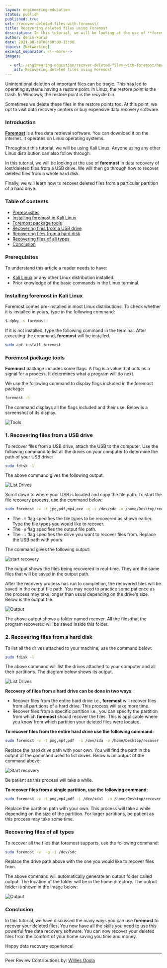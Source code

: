 ```yaml
---
layout: engineering-education
status: publish
published: true
url: /recover-deleted-files-with-foremost/
title: Recovering deleted files using Foremost
description: In this tutorial, we will be looking at the use of **foremost** in data recovery of lost/deleted files from a USB drive, how to recover deleted files from a whole hard disk, and finally learn how to recover deleted files from a particular partition of a hard drive.
author: denis-kuria
date: 2021-08-30T00:00:00-13:00
topics: [Networking]
excerpt_separator: <!--more-->
images:

  - url: /engineering-education/recover-deleted-files-with-foremost/hero.jpg
    alt: Recovering deleted files using Foremost
---
```


Unintentional deletion of important files can be tragic. This has led to operating systems having a restore point. In Linux, the restore point is the trash. In Windows, the restore point is the recycle bin. 
<!--more-->
Sometimes we delete these files in the restore points too. At this point, we opt to visit data recovery centers or buy expensive data recovery software.
### Introduction
[**Foremost**](https://pkgs.org/download/foremost) is a free data retrieval software. You can download it on the internet. It operates on Linux operating systems. 

Throughout this tutorial, we will be using Kali Linux. Anyone using any other Linux distribution can also follow through.

In this tutorial, we will be looking at the use of **foremost** in data recovery of lost/deleted files from a USB drive. We will then go through how to recover deleted files from a whole hard disk. 

Finally, we will learn how to recover deleted files from a particular partition of a hard drive.

### Table of contents
- [Prerequisites](#prerequisites)
- [Installing foremost in Kali Linux](#installing-foremost-in-kali-linux)
- [Foremost package tools](#foremost-package-tools)
- [Recovering files from a USB drive](#1-recovering-files-from-a-usb-drive)
- [Recovering files from a hard disk](#2-recovering-files-from-a-hard-disk)
- [Recovering files of all types](#recovering-files-of-all-types)
- [Conclusion](#conclusion)

### Prerequisites
To understand this article a reader needs to have:
- [Kali Linux]((/engineering-education/getting-started-with-kali-linux/)) or any other Linux distribution installed.
- Prior knowledge of the basic commands in the Linux terminal.

### Installing foremost in Kali Linux
Foremost comes pre-installed in most Linux distributions. To check whether it is installed in yours, type in the following command:
```bash
$ dpkg -s foremost
```
If it is not installed, type the following command in the terminal. After executing the command, **foremost** will be installed.

```bash
sudo apt install foremost
```
### Foremost package tools
**Foremost** package includes some flags. A flag is a value that acts as a signal for a process. It determines what a program will do next. 

We use the following command to display flags included in the foremost package:

```bash
foremost -h
```

The command displays all the flags included and their use. Below is a screenshot of its display.

![Tools](/engineering-education/recover-deleted-files-with-foremost/tools.png)

### 1. Recovering files from a USB drive
To recover files from a USB drive, attach the USB to the computer. Use the following command to list all the drives on your computer to determine the path of your USB drive:

```bash
sudo fdisk -l
```

The above command gives the following output.

![List Drives](/engineering-education/recover-deleted-files-with-foremost/drives.jpg)

Scroll down to where your USB is located and copy the file path. To start the file recovery process, use the command below:

```bash
sudo foremost -v -t jpg,pdf,mp4,exe -q -i /dev/sdc -o /home/Desktop/recover -T
```

- The `-t` flag specifies the file types to be recovered as shown earlier. Type the file types you would like to recover. 
- The `-o` flag specifies the output file path. 
- The `-i` flag specifies the drive you want to recover files from. Replace the USB path with yours.

The command gives the following output:

![start recovery](/engineering-education/recover-deleted-files-with-foremost/recover.png)

The output shows the files being recovered in real-time. They are the same files that will be saved in the output path.

After the recovery process has run to completion, the recovered files will be saved in the output file path. You may need to practice some patience as the process may take longer than usual depending on the drive's size. Below is the output file.

![Output](/engineering-education/recover-deleted-files-with-foremost/output.png)

The above output shows a folder named recover. All the files that the program recovered will be saved inside this folder.

### 2. Recovering files from a hard disk
To list all the drives attached to your machine, use the command below:

```bash
sudo fdisk -l
```

The above command will list the drives attached to your computer and all their partitions. The diagram below shows its output.

![List Drives](/engineering-education/recover-deleted-files-with-foremost/drive.png)

**Recovery of files from a hard drive can be done in two ways:**

- Recover files from the entire hard drive i.e., **foremost** will recover files from all partitions of a hard drive. This process will take more time.
- Recover files from a specific partition i.e., you can specify the partition from which **foremost** should recover the files. This is applicable where you know from which partition your deleted files were located.

**To recover files from the entire hard drive use the following command:**

```bash
sudo foremost -v -t png,mp4,pdf  -i /dev/sda -o /home/Desktop/recover -T
```

Replace the hard drive path with your own. You will find the path in the output of the command used to list drives. Below is an output of the command above:

![Start recovery](/engineering-education/recover-deleted-files-with-foremost/disk.png)

Be patient as this process will take a while.

**To recover files from a single partition, use the following command:**

```bash
sudo foremost -v -t png,mp4,pdf -i /dev/sda1  -o /home/Desktop/recover -T
```

Replace the partition path with your own. This process will take a while depending on the size of the partition. For larger partitions, be patient as this process may take some time.

### Recovering files of all types
To recover all the files that foremost supports, use the following command:

```bash
sudo foremost -v  -q -i /dev/sdc 
```

Replace the drive path above with the one you would like to recover files from.

The above command will automatically generate an output folder called output. The location of the folder will be in the home directory. The output folder is shown in the image below:

![Output](/engineering-education/recover-deleted-files-with-foremost/all.png)

### Conclusion
In this tutorial, we have discussed the many ways you can use **foremost** to recover your deleted files. You now have all the skills you need to use this powerful free data recovery software. You can now recover your deleted files from the comfort of your home saving you time and money.

Happy data recovery experience!

---
Peer Review Contributions by: [Willies Ogola](/engineering-education/authors/willies-ogola/)
